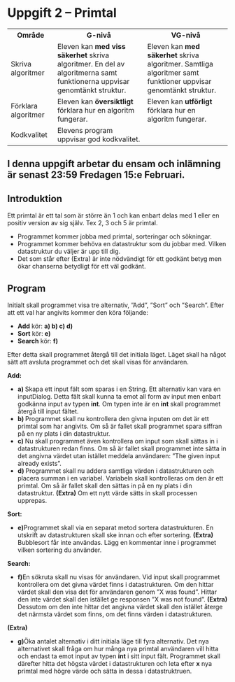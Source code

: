 # Uppgift 2 – Primtal

<article>
<table>
	<tr>
		<th>Område</th>
		<th>G-nivå</th>
		<th>VG-nivå</th>
	</tr>
	<tr>
		<td>Skriva algoritmer</td>
		<td>Eleven kan <strong>med viss säkerhet</strong> skriva algoritmer. En del av algoritmerna samt funktionerna uppvisar genomtänkt struktur.</td>
		<td>Eleven kan <strong>med säkerhet</strong> skriva algoritmer. Samtliga algoritmer samt funktioner uppvisar genomtänkt struktur. </td>
	</tr>
	<tr>
		<td>Förklara algoritmer</td>
		<td>Eleven kan <strong>översiktligt</strong> förklara hur en algoritm fungerar.</td>
		<td>Eleven kan <strong>utförligt</strong> förklara hur en algoritm fungerar.</td>
	</tr>
	<tr>
		<td>Kodkvalitet</td>
		<td>Elevens program uppvisar god kodkvalitet.</td>
		<td></td>
	</tr>
</table>
</article>

<article>
    <h1>I denna uppgift arbetar du ensam och inlämning är senast 23:59 Fredagen 15:e Februari.</h1>
</article>

<article>
	<h2>Introduktion</h2>
	<p>Ett primtal är ett tal som är större än 1 och kan enbart delas med 1 eller en positiv version av sig själv. Tex 2, 3 och 5 är primtal.</p>
	<ul>
		<li>Programmet kommer jobba med primtal, sorteringar och sökningar. </li>
		<li>Programmet kommer behöva en datastruktur som du jobbar med. Vilken datastruktur du väljer är upp till dig.</li>
		<li>Det som står efter (Extra) är inte nödvändigt för ett godkänt betyg men ökar chanserna betydligt för ett väl godkänt.</li>
	</ul>
</article>

<article>
	<h2>Program</h2>
	<p>Initialt skall programmet visa tre alternativ, ”Add”, ”Sort” och ”Search”. Efter att ett val har angivits kommer den köra följande:</p>
	<ul>
		<li><strong>Add</strong> kör: <strong>a) b) c) d)</strong></li>
		<li><strong>Sort</strong> kör: <strong>e)</strong></li>
		<li><strong>Search</strong> kör: <strong>f)</strong></li>
	</ul>
	<p>Efter detta skall programmet återgå till det initiala läget. Läget skall ha något sätt att avsluta programmet och det skall visas för användaren.</p>
</article>

<article>
	<p><strong>Add:</strong></p>
	<ul>
		<li><strong>a) </strong>Skapa ett input fält som sparas i en String. Ett alternativ kan vara en inputDialog. Detta fält skall kunna ta emot all form av input men enbart godkänna input av typen <strong>int</strong>. Om typen inte är en <strong>int</strong> skall programmet återgå till input fältet. </li>
		<li><strong>b) </strong>Programmet skall nu kontrollera den givna inputen om det är ett primtal som har angivits. Om så är fallet skall programmet spara siffran på en ny plats i din datastruktur.</li>
		<li><strong>c) </strong>Nu skall programmet även kontrollera om input som skall sättas in i datastrukturen redan finns. Om så är fallet skall programmet inte sätta in det angivna värdet utan istället meddela användaren: ”The given input already exists”.</li>
		<li><strong>d) </strong>Programmet skall nu addera samtliga värden i datastrukturen och placera summan i en variabel. Variabeln skall kontrolleras om den är ett primtal. Om så är fallet skall den sättas in på en ny plats i din datastruktur. <strong>(Extra)</strong> Om ett nytt värde sätts in skall processen upprepas.</li>
	</ul>
</article>

<article>
	<p><strong>Sort:</strong></p>
	<ul>
		<li><strong>e)</strong>Programmet skall via en separat metod sortera datastrukturen. En utskrift av datastrukturen skall ske innan och efter sortering. <strong>(Extra)</strong> Bubblesort får inte användas. Lägg en kommentar inne i programmet vilken sortering du använder.</li>
	</ul>
</article>

<article>
	<p><strong>Search:</strong></p>
	<ul>
		<li><strong>f)</strong>En sökruta skall nu visas för användaren. Vid input skall programmet kontrollera om det givna värdet finns i datastrukturen. Om den hittar värdet skall den visa det för användaren genom ”X was found”.  Hittar den inte värdet skall den istället ge responsen ”X was not found”. <strong>(Extra)</strong> Dessutom om den inte hittar det angivna värdet skall den istället återge det närmsta värdet som finns, om det finns värden i datastrukturen.</li>
	</ul>
</article>

<article>
	<p><strong>(Extra)</strong></p>
	<ul>
		<li><strong>g)</strong>Öka antalet alternativ i ditt initiala läge till fyra alternativ. Det nya alternativet skall fråga om hur många nya primtal användaren vill hitta och endast ta emot input av typen <strong>int</strong> i sitt input fält. Programmet skall därefter hitta det högsta värdet i datastrukturen och leta efter <strong>x</strong> nya primtal med högre värde och sätta in dessa i datastruktruen.</li>
	</ul>
</article>
